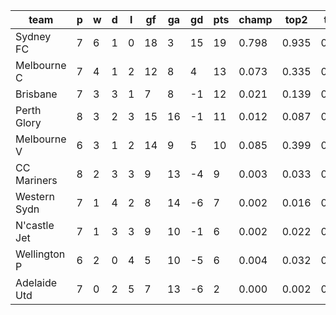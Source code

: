 |     team     | p | w | d | l | gf | ga | gd | pts | champ | top2  | top3  | top4  |  5-7  | bot4  | bot3  | bot2  |
|--------------|---|---|---|---|----|----|----|-----|-------|-------|-------|-------|-------|-------|-------|-------|
| Sydney FC    | 7 | 6 | 1 | 0 | 18 |  3 | 15 |  19 | 0.798 | 0.935 | 0.976 | 0.993 | 0.007 | 0.001 | 0.000 | 0.000|
| Melbourne C  | 7 | 4 | 1 | 2 | 12 |  8 |  4 |  13 | 0.073 | 0.335 | 0.575 | 0.736 | 0.223 | 0.086 | 0.041 | 0.013|
| Brisbane     | 7 | 3 | 3 | 1 |  7 |  8 | -1 |  12 | 0.021 | 0.139 | 0.304 | 0.492 | 0.385 | 0.217 | 0.124 | 0.059|
| Perth Glory  | 8 | 3 | 2 | 3 | 15 | 16 | -1 |  11 | 0.012 | 0.087 | 0.214 | 0.372 | 0.435 | 0.315 | 0.193 | 0.094|
| Melbourne V  | 6 | 3 | 1 | 2 | 14 |  9 |  5 |  10 | 0.085 | 0.399 | 0.623 | 0.770 | 0.194 | 0.074 | 0.037 | 0.015|
| CC Mariners  | 8 | 2 | 3 | 3 |  9 | 13 | -4 |   9 | 0.003 | 0.033 | 0.092 | 0.184 | 0.437 | 0.541 | 0.379 | 0.214|
| Western Sydn | 7 | 1 | 4 | 2 |  8 | 14 | -6 |   7 | 0.002 | 0.016 | 0.050 | 0.115 | 0.375 | 0.663 | 0.511 | 0.336|
| N'castle Jet | 7 | 1 | 3 | 3 |  9 | 10 | -1 |   6 | 0.002 | 0.022 | 0.070 | 0.145 | 0.397 | 0.618 | 0.458 | 0.284|
| Wellington P | 6 | 2 | 0 | 4 |  5 | 10 | -5 |   6 | 0.004 | 0.032 | 0.089 | 0.172 | 0.411 | 0.574 | 0.417 | 0.263|
| Adelaide Utd | 7 | 0 | 2 | 5 |  7 | 13 | -6 |   2 | 0.000 | 0.002 | 0.007 | 0.022 | 0.137 | 0.912 | 0.841 | 0.720|
